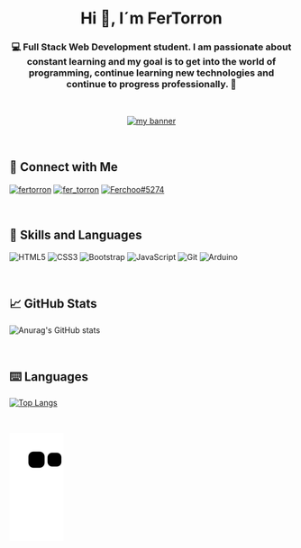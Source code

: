 <h1 align="center">Hi 👋, I´m FerTorron</h1>
<h3 align="center">💻 Full Stack Web Development student. I am passionate about constant learning and my goal is to get into the world of programming, continue learning new technologies and continue to progress professionally. 🚀</h3>

<br>

<p align="center">
  <a href="#" target="_blank" rel="noreferrer"><img src="https://user-images.githubusercontent.com/100718699/198109551-d8403627-4b47-4873-9c64-d3ca4d1e0f3d.png" alt="my banner"></a>
</p>

<br>

## 📩 Connect with Me
<p align="left">
<a href="https://linkedin.com/in/fertorron" target="blank"><img align="center" src="https://raw.githubusercontent.com/rahuldkjain/github-profile-readme-generator/master/src/images/icons/Social/linked-in-alt.svg" alt="fertorron" height="30" width="40" /></a>
<a href="https://instagram.com/fer_torron" target="blank"><img align="center" src="https://raw.githubusercontent.com/rahuldkjain/github-profile-readme-generator/master/src/images/icons/Social/instagram.svg" alt="fer_torron" height="30" width="40" /></a>
<a href="https://discord.gg/Ferchoo#5274" target="blank"><img align="center" src="https://raw.githubusercontent.com/rahuldkjain/github-profile-readme-generator/master/src/images/icons/Social/discord.svg" alt="Ferchoo#5274" height="30" width="40" /></a>
</p>

<br>

## 💼 Skills and Languages
![HTML5](https://img.shields.io/badge/HTML5-E34F26?style=for-the-badge&logo=html5&logoColor=white)
![CSS3](https://img.shields.io/badge/CSS3-1572B6?style=for-the-badge&logo=css3&logoColor=white)
![Bootstrap](https://img.shields.io/badge/Bootstrap-563D7C?style=for-the-badge&logo=bootstrap&logoColor=white)
![JavaScript](https://img.shields.io/badge/JavaScript-323330?style=for-the-badge&logo=javascript&logoColor=F7DF1E)
![Git](https://img.shields.io/badge/git-%23F05033.svg?style=for-the-badge&logo=git&logoColor=white)
![Arduino](https://img.shields.io/badge/Arduino-00979D?style=flat-square&logo=Arduino&logoColor=white)

<br>

## 📈 GitHub Stats 
![Anurag's GitHub stats](https://github-readme-stats.vercel.app/api?username=FerTorron&show_icons=true&theme=tokyonight)

<br>

## ⌨️ Languages 
[![Top Langs](https://github-readme-stats.vercel.app/api/top-langs/?username=FerTorron&layout=compact&theme=tokyonight)](https://github.com/Lagaress/github-readme-stats)

<br>
  
![snake svg](https://github.com/adityamangal1/adityamangal1/blob/output/github-contribution-grid-snake.svg)
